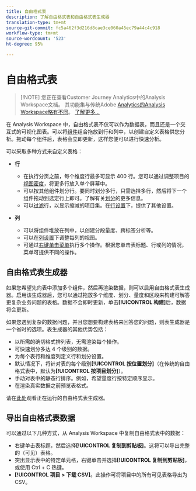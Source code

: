 ```yaml
---
title: 自由格式表
description: 了解自由格式表和自由格式表生成器
translation-type: tm+mt
source-git-commit: fc5a462f3d216d8cae3ce060a45ec79a44c4c918
workflow-type: tm+mt
source-wordcount: '523'
ht-degree: 95%

---
```



# 自由格式表

>[!NOTE] 您正在查看Customer Journey Analytics中的Analysis Workspace文档。 其功能集与传统Adobe [Analytics的Analysis Workspace略有不同](https://docs.adobe.com/content/help/zh-Hans/analytics/analyze/analysis-workspace/home.html)。 [了解更多...](/help/getting-started/cja-aa.md)

在 Analysis Workspace 中，自由格式表不仅可以作为数据表，而且还是一个交互式的可视化图表。可以将[组件](/help/components/overview.md)组合拖放到行和列中，以创建自定义表格供您分析。拖动每个组件后，表格会立即更新，这样您便可以进行快速分析。

可以采取多种方式来自定义表格：

* **行**
   * 在执行分页之前，每个维度行最多可显示 400 行。您可以通过调整项目的[视图密度](/help/analysis-workspace/build-workspace-project/view-density.md)，将更多行放入单个屏幕中。
   * 可以按其他组件划分行。要同时划分多行，只需选择多行，然后将下一个组件拖动到选定行上即可。了解有关[划分](/help/components/dimensions/t-breakdown-fa.md)的更多信息。
   * 可以[过滤](/help/analysis-workspace/build-workspace-project/pagination-filtering-sorting.md)行，以显示缩减的项目集。在[行设置](/help/analysis-workspace/build-workspace-project/column-row-settings/table-settings.md)下，提供了其他设置。

* **列**
   * 可以将组件堆放在列中，以创建分段量度、跨标签分析等。
   * 可以在[列设置](/help/analysis-workspace/build-workspace-project/column-row-settings/column-settings.md)下调整每列的视图。
   * 可通过[右键单击菜单](https://docs.adobe.com/content/help/en/analytics-learn/tutorials/analysis-workspace/building-freeform-tables/using-the-right-click-menu.html)执行多个操作。根据您单击表标题、行或列的情况，菜单可提供不同的操作。

## 自由格式表生成器

如果您希望先向表中添加多个组件，然后再渲染数据，则可以启用自由格式表生成器。启用该生成器后，您可以通过拖放多个维度、划分、量度和区段来构建可解答更复杂业务问题的表格。数据不会即时更新，单击&#x200B;**[!UICONTROL 构建]**&#x200B;后，数据将会更新。

如果您遇到复杂的数据问题，并且您想要构建表格来回答您的问题，则表生成器是一个省时的选项。表生成器的其他优势包括：

* 以所需的确切格式排列表，无需渲染每个操作。
* 可快速划分多达 4 个级别的数据。
* 为每个表行和维度列定义行和划分设置。
* 默认情况下，将针对表的每个级别&#x200B;**[!UICONTROL 按位置划分]**（在传统的自由格式表中，默认为&#x200B;**[!UICONTROL 按项目划分]**）。
* 手动对表中的静态行排序。例如，希望量度行按特定顺序显示。
* 在渲染真实数据之前预览表格式。

请在[此处](https://youtu.be/GUMWiJAmMGI)观看正在运行的自由格式表生成器。

## 导出自由格式表数据

可以通过以下几种方式，从 Analysis Workspace 中复制自由格式表中的数据：

* 右键单击表标题，然后选择&#x200B;**[!UICONTROL 复制到剪贴板]**。这将可以导出完整的（可见）表格。
* 突出显示表中的特定单元格，右键单击并选择&#x200B;**[!UICONTROL 复制到剪贴板]**，或使用 Ctrl + C 热键。
* **[!UICONTROL 项目 > 下载 CSV]**。此操作可将项目中的所有可见表格导出为 CSV。
